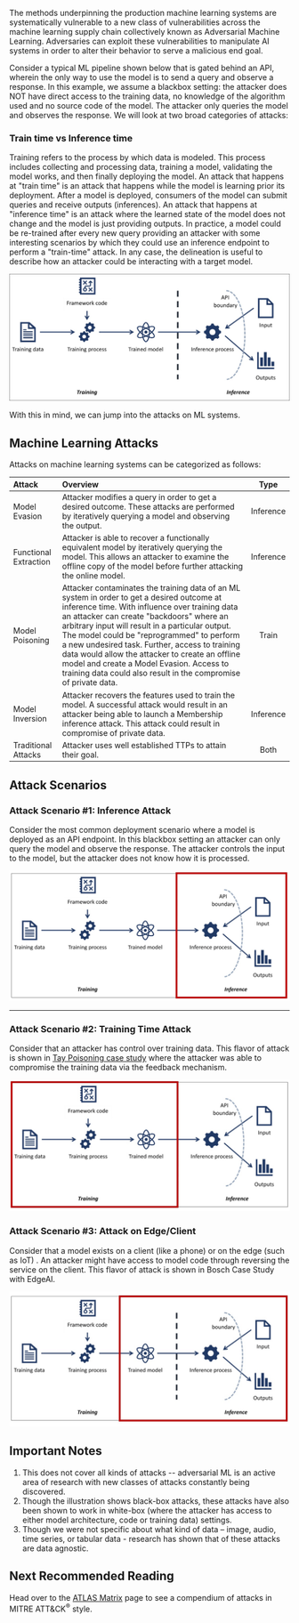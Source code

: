 The methods underpinning the production machine learning systems are
systematically vulnerable to a new class of vulnerabilities across the
machine learning supply chain collectively known as Adversarial Machine
Learning. Adversaries can exploit these vulnerabilities to manipulate AI
systems in order to alter their behavior to serve a malicious end goal.

Consider a typical ML pipeline shown below that is gated behind an API,
wherein the only way to use the model is to send a query and observe a
response. In this example, we assume a blackbox setting: the attacker does
NOT have direct access to the training data, no knowledge of the algorithm
used and no source code of the model. The attacker only queries the model
and observes the response. We will look at two broad categories of
attacks:

### Train time vs Inference time

Training refers to the process by which data is modeled. This process
includes collecting and processing data, training a model, validating the
model works, and then finally deploying the model. An attack that happens
at "train time" is an attack that happens while the model is learning
prior its deployment. After a model is deployed, consumers of the model
can submit queries and receive outputs (inferences). An attack that
happens at "inference time" is an attack where the learned state of the
model does not change and the model is just providing outputs. In
practice, a model could be re-trained after every new query providing an
attacker with some interesting scenarios by which they could use an
inference endpoint to perform a "train-time" attack. In any case, the
delineation is useful to describe how an attacker could be interacting
with a target model.

![Adversarial ML 101](../../src/assets/advML101/AdvML101.jpg)

With this in mind, we can jump into the attacks on ML systems.


## Machine Learning Attacks
Attacks on machine learning systems can be categorized as follows:

| Attack 		        | Overview	| Type |
| :---			        | :---      | :---:|
| Model Evasion         | Attacker modifies a query in order to get a desired outcome. These attacks are performed by iteratively querying a model and observing the output. | Inference |
| Functional Extraction | Attacker is able to recover a functionally equivalent model by iteratively querying the model. This allows an attacker to examine the offline copy of the model before further attacking the online model. | Inference |
| Model Poisoning 	    | Attacker contaminates the training data of an ML system in order to get a desired outcome at inference time. With influence over training data an attacker can create "backdoors" where an arbitrary input will result in a particular output. The model could be "reprogrammed" to perform a new undesired task. Further, access to training data would allow the attacker to create an offline model and create a Model Evasion. Access to training data could also result in the compromise of private data.  | Train |
| Model Inversion 	    | Attacker recovers the features used to train the model. A successful attack would result in an attacker being able to launch a Membership inference attack. This attack could result in compromise of private data. | Inference |
| Traditional Attacks   | Attacker uses well established TTPs to attain their goal. | Both |



## Attack Scenarios
### Attack Scenario #1: Inference Attack
Consider the most common deployment scenario where a model is deployed as
an API endpoint. In this blackbox setting an attacker can only query the
model and observe the response. The attacker controls the input to the
model, but the attacker does not know how it is processed.

![Adversarial ML 101](../../src/assets/advML101/AdvML101_Inference.jpg)

----
### Attack Scenario #2: Training Time Attack
Consider that an attacker has control over training data. This flavor of
attack is shown in [Tay Poisoning case study](/studies/AML.CS0009) where the attacker was able to
compromise the training data via the feedback mechanism.


![Adversarial ML 101](../../src/assets/advML101/AdvML101_Traintime.jpg)


### Attack Scenario #3: Attack on Edge/Client
Consider that a model exists on a client (like a phone) or on the edge
(such as IoT) . An attacker might have access to model code through
reversing the service on the client. This flavor of attack is shown in
Bosch Case Study with EdgeAI.

![Adversarial ML 101](../../src/assets/advML101/AdvML101_Client.jpg)


## Important Notes
1.  This does not cover all kinds of attacks -- adversarial ML is an active area of research with new classes of attacks constantly being discovered.
2.  Though the illustration shows black-box attacks, these attacks have also been shown to work in white-box (where the attacker has access to either model architecture, code or training data)  settings.
3.  Though we were not specific about what kind of data – image, audio, time series, or tabular data - research has shown that of these attacks are data agnostic.

## Next Recommended Reading
Head over to the [ATLAS Matrix](/matrices/ATLAS) page to see a compendium of attacks in MITRE ATT&CK<sup>&reg;</sup> style.